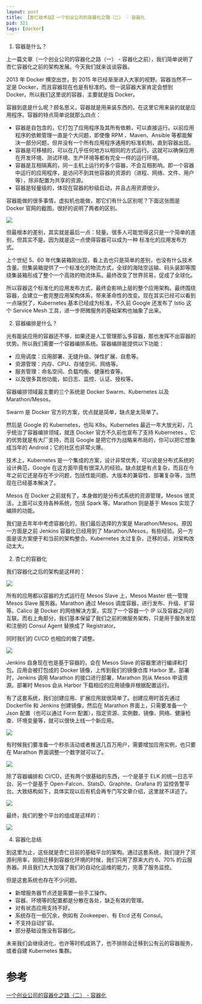 ```yaml
---
layout: post
title: 【杏仁技术站】一个创业公司的容器化之路（二） - 容器化
pid: 321
tags: [docker]
---
```


1. 容器是什么？

上一篇文章（一个创业公司的容器化之路（一） - 容器化之前），我们简单说明了杏仁容器化之前的架构发展。今天我们就来谈谈容器。

2013 年 Docker 横空出世，到 2015 年已经渐渐进入大家的视野。容器当然不一定是 Docker，而且容器现在也是有标准的。但一说容器大家肯定会想到 Docker。所以我们这里说的容器，主要就是指 Docker。

容器到底是什么呢？顾名思义，容器就是用来装东西的。在这里它用来装的就是应用程序。容器的特点简单说就那么四点：

- 容器是自包含的，它打包了应用程序及其所有依赖，可以直接运行。以前应用程序的依赖管理一直是个大问题，即使像 RPM 、Maven、Ansible 等都能解决一部分问题，但并没有一个所有应用程序通用的标准机制，直到容器出现。
- 容器是可移植的，可以在几乎任何地方以相同的方式运行。这就可以确保应用在开发环境、测试环境、生产环境等都有完全一样的运行环境。
- 容器是互相隔离的，同一主机上运行的多个容器，不会互相影响。即一个容器中运行的应用程序，是访问不到其他容器的资源的（进程、网络、文件、用户等），除非配置为共享的资源。
- 容器是轻量级的，体现在容器的秒级启动，并且占用资源很少。

容器能做的很多事情，虚拟机也能做，那它们有什么区别呢？下面这张图是 Docker 官网的截图，很好的说明了两者的区别。

![](/uploads/2018/12/17-06.jpg)

但最根本的差别，其实就是最后一点：轻量。很多人可能觉得这只是一个简单的差别，但其实不是。因为就是这一点使得容器可以成为一种 标准化的应用发布方式。

上个世纪 5、60 年代集装箱刚出现，看上去也只是简单的差别，也没有什么技术含量。但集装箱提供了一个标准化的物流方式，全球的海陆空运输、码头装卸等围绕集装箱形成了整个一个高效的物流体系。最终改变了世界贸易，促成了全球化。

所以容器这个标准化的应用发布方式，最终会影响上层的整个应用架构。最终围绕容器，会建立一套完整应用架构体系，带来革命性的改变。现在其实已经可以看到一点端倪了，Kubernetes 基本已经成为标准，不久前 Google 还发布了 Istio 这个 Service Mesh 工具，进一步把微服务的基础架构也抽象了出来。

2. 容器编排是什么？

光有能装应用的容器还不够，如果还是人工管理那么多容器，那也发挥不出容器的优势。所以我们需要一个容器编排系统。容器编排能提供以下功能：

- 应用调度：应用部署、无缝升级、弹性扩展、自愈等。
- 资源管理：内存、CPU、存储空间、网络等。
- 服务管理：命名空间、负载均衡、健康检查等。
- 以及很多其他功能，如日志、监控、认证、授权等。

容器编排领域最主要的三个系统是 Docker Swarm、Kubernetes 以及 Marathon/Mesos。

Swarm 是 Docker 官方的方案，优点就是简单，缺点是太简单了。

然后是 Google 的 Kubernetes，也叫 K8s。Kubernetes 最近一年大放光彩，几乎统治了容器编排领域，就连 Docker 官方不久前也宣布了支持 Kubernetes 。它的优势就是有大厂支持，而且 Google 是把它作为战略来布局的，你可以把它想象成当年的 Android；它的社区也非常火爆。

技术上，Kubernetes 是一个集成的方案，设计非常优秀，可以说是分布式系统的设计典范，Google 在这方面毕竟有很深入的经验。缺点就是有点复杂，而且在今年之前它还是存在不少问题，包括性能问题、大版本的兼容性、部署复杂等，当然现在已经基本解决了。

Mesos 在 Docker 之前就有了，本身做的是分布式系统的资源管理，Mesos 很灵活，上面可以支持各种系统，包括 Spark 等。Marathon 则是基于 Mesos 实现了编排的功能。

我们是去年年中考虑容器化的，我们最后选择的方案是 Marathon/Mesos。原因一方面是之前 Jenkins 容器化已经用到了 Marathon/Mesos，有些经验。另一方面是该方案便于和当前的架构整合。Kubernetes 太过复杂，迁移的话，对架构改动太大。

2. 杏仁的容器化

我们容器化之后的架构是这样的：

![](/uploads/2018/12/17-07.jpg)

所有的应用都以容器的方式运行在 Mesos Slave 上，Mesos Master 统一管理 Mesos Slave 服务器。Marathon 通过 Mesos 调度容器，进行发布、升级、扩容等。Calico 是 Docker 的网络解决方案，实现了一个容器一个 IP 以及容器之间的互联。而右上角部分，我们基本保留了我们之前的微服务架构，只是用于服务发现和注册的 Consul Agent 替换成了 Registrator。

同时我们的 CI/CD 也相应的做了调整。

![](/uploads/2018/12/17-08.jpg)

Jenkins 自身现在也是基于容器的，会在 Mesos Slave 的容器里进行编译和打包。应用会被打包成的 Docker 镜像，上传到我们的镜像仓库 Harbor 里。部署时，Jenkins 调用 Marathon 的接口进行部署，Marathon 则从 Mesos 申请资源。部署时 Mesos 会从 Harbor 下载相应的应用镜像并根据配置运行。

有了这套系统，我们创建应用、扩展应用就很简单了。创建应用时首先通过 Dockerfile 和 Jenkins 创建镜像，然后在 Marathon 界面上，只需要准备一个 Json 配置（也可以通过 Form 配置），指定资源、实例数、镜像、网络、健康检查、环境变量等，就可以很快上线一个新应用。

![](/uploads/2018/12/17-09.jpg)

有时候我们要准备一个秒杀活动或者推送几百万用户，需要增加应用实例，也只要在 Marathon 界面调整一个数字就可以了。

![](/uploads/2018/12/17-10.png)

除了容器编排和 CI/CD，还有两个很基础的东西，一个是基于 ELK 的统一日志平台、另一个是基于 Open-Falcon、StatsD、Graphite、Grafana 的 监控告警平台。大致结构如下，具体实现以后有机会再专门写文章介绍，这里就不详述了。

![](/uploads/2018/12/17-11.jpg)

最终，我们的整个平台的组成是这样的：

![](/uploads/2018/12/17-12.jpg)

4. 容器化总结

到这里为止，这些就是杏仁目前的基础平台的架构。通过这套系统，我们提升了资源利用率，刚刚迁移到容器化环境的时候，我们只用了原来大约 6、70% 的云服务器。并且我们大大加强了我们的自动化运维的能力，完善了服务监控。

但是这套系统也存在不少问题。

- 新增服务器节点还是需要一些手工操作。
- 容器、环境等的配置都是分散在各处，缺乏有效的管理。
- 对有状态应用支持不好。
- 系统存在一些冗余，例如有 Zookeeper、有 Etcd 还有 Consul。
- 不支持自动扩容。
- 部分基础设施没有容器化。

未来我们会继续进化，也许等时机成熟了，也不排除会迁移到公有云的容器服务，或者自建 Kubernetes 集群。

# 参考
[一个创业公司的容器化之路（二） - 容器化](https://mp.weixin.qq.com/s/gQDaPQuDmqBsWIPIwsDVOg)